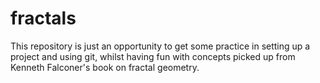 # fractals
This repository is just an opportunity to get some practice in setting up a project and using git, whilst having fun with concepts picked up from Kenneth Falconer's book on fractal geometry.